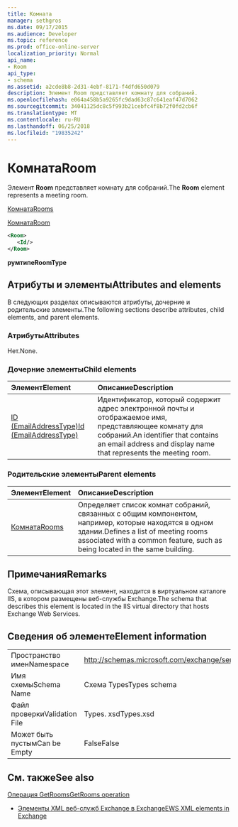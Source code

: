 ```yaml
---
title: Комната
manager: sethgros
ms.date: 09/17/2015
ms.audience: Developer
ms.topic: reference
ms.prod: office-online-server
localization_priority: Normal
api_name:
- Room
api_type:
- schema
ms.assetid: a2cde8b8-2d31-4ebf-8171-f4dfd650d079
description: Элемент Room представляет комнату для собраний.
ms.openlocfilehash: e064a458b5a9265fc9dad63c87c641eaf47d7062
ms.sourcegitcommit: 34041125dc8c5f993b21cebfc4f8b72f0fd2cb6f
ms.translationtype: MT
ms.contentlocale: ru-RU
ms.lasthandoff: 06/25/2018
ms.locfileid: "19835242"
---
```

# <a name="room"></a><span data-ttu-id="ccfd5-103">Комната</span><span class="sxs-lookup"><span data-stu-id="ccfd5-103">Room</span></span>

<span data-ttu-id="ccfd5-104">Элемент **Room** представляет комнату для собраний.</span><span class="sxs-lookup"><span data-stu-id="ccfd5-104">The **Room** element represents a meeting room.</span></span> 
  
[<span data-ttu-id="ccfd5-105">Комната</span><span class="sxs-lookup"><span data-stu-id="ccfd5-105">Rooms</span></span>](rooms.md)
  
[<span data-ttu-id="ccfd5-106">Комната</span><span class="sxs-lookup"><span data-stu-id="ccfd5-106">Room</span></span>](room.md)
  
```XML
<Room>
   <Id/>
</Room>
```

 <span data-ttu-id="ccfd5-107">**румтипе**</span><span class="sxs-lookup"><span data-stu-id="ccfd5-107">**RoomType**</span></span>
## <a name="attributes-and-elements"></a><span data-ttu-id="ccfd5-108">Атрибуты и элементы</span><span class="sxs-lookup"><span data-stu-id="ccfd5-108">Attributes and elements</span></span>

<span data-ttu-id="ccfd5-109">В следующих разделах описываются атрибуты, дочерние и родительские элементы.</span><span class="sxs-lookup"><span data-stu-id="ccfd5-109">The following sections describe attributes, child elements, and parent elements.</span></span>
  
### <a name="attributes"></a><span data-ttu-id="ccfd5-110">Атрибуты</span><span class="sxs-lookup"><span data-stu-id="ccfd5-110">Attributes</span></span>

<span data-ttu-id="ccfd5-111">Нет.</span><span class="sxs-lookup"><span data-stu-id="ccfd5-111">None.</span></span>
  
### <a name="child-elements"></a><span data-ttu-id="ccfd5-112">Дочерние элементы</span><span class="sxs-lookup"><span data-stu-id="ccfd5-112">Child elements</span></span>

|<span data-ttu-id="ccfd5-113">**Элемент**</span><span class="sxs-lookup"><span data-stu-id="ccfd5-113">**Element**</span></span>|<span data-ttu-id="ccfd5-114">**Описание**</span><span class="sxs-lookup"><span data-stu-id="ccfd5-114">**Description**</span></span>|
|:-----|:-----|
|[<span data-ttu-id="ccfd5-115">ID (EmailAddressType)</span><span class="sxs-lookup"><span data-stu-id="ccfd5-115">Id (EmailAddressType)</span></span>](id-emailaddresstype.md) <br/> |<span data-ttu-id="ccfd5-116">Идентификатор, который содержит адрес электронной почты и отображаемое имя, представляющее комнату для собраний.</span><span class="sxs-lookup"><span data-stu-id="ccfd5-116">An identifier that contains an email address and display name that represents the meeting room.</span></span>  <br/> |
   
### <a name="parent-elements"></a><span data-ttu-id="ccfd5-117">Родительские элементы</span><span class="sxs-lookup"><span data-stu-id="ccfd5-117">Parent elements</span></span>

|<span data-ttu-id="ccfd5-118">**Элемент**</span><span class="sxs-lookup"><span data-stu-id="ccfd5-118">**Element**</span></span>|<span data-ttu-id="ccfd5-119">**Описание**</span><span class="sxs-lookup"><span data-stu-id="ccfd5-119">**Description**</span></span>|
|:-----|:-----|
|[<span data-ttu-id="ccfd5-120">Комната</span><span class="sxs-lookup"><span data-stu-id="ccfd5-120">Rooms</span></span>](rooms.md) <br/> |<span data-ttu-id="ccfd5-121">Определяет список комнат собраний, связанных с общим компонентом, например, которые находятся в одном здании.</span><span class="sxs-lookup"><span data-stu-id="ccfd5-121">Defines a list of meeting rooms associated with a common feature, such as being located in the same building.</span></span>  <br/> |
   
## <a name="remarks"></a><span data-ttu-id="ccfd5-122">Примечания</span><span class="sxs-lookup"><span data-stu-id="ccfd5-122">Remarks</span></span>

<span data-ttu-id="ccfd5-123">Схема, описывающая этот элемент, находится в виртуальном каталоге IIS, в котором размещены веб-службы Exchange.</span><span class="sxs-lookup"><span data-stu-id="ccfd5-123">The schema that describes this element is located in the IIS virtual directory that hosts Exchange Web Services.</span></span>
  
## <a name="element-information"></a><span data-ttu-id="ccfd5-124">Сведения об элементе</span><span class="sxs-lookup"><span data-stu-id="ccfd5-124">Element information</span></span>

|||
|:-----|:-----|
|<span data-ttu-id="ccfd5-125">Пространство имен</span><span class="sxs-lookup"><span data-stu-id="ccfd5-125">Namespace</span></span>  <br/> |http://schemas.microsoft.com/exchange/services/2006/types  <br/> |
|<span data-ttu-id="ccfd5-126">Имя схемы</span><span class="sxs-lookup"><span data-stu-id="ccfd5-126">Schema Name</span></span>  <br/> |<span data-ttu-id="ccfd5-127">Схема Types</span><span class="sxs-lookup"><span data-stu-id="ccfd5-127">Types schema</span></span>  <br/> |
|<span data-ttu-id="ccfd5-128">Файл проверки</span><span class="sxs-lookup"><span data-stu-id="ccfd5-128">Validation File</span></span>  <br/> |<span data-ttu-id="ccfd5-129">Types. xsd</span><span class="sxs-lookup"><span data-stu-id="ccfd5-129">Types.xsd</span></span>  <br/> |
|<span data-ttu-id="ccfd5-130">Может быть пустым</span><span class="sxs-lookup"><span data-stu-id="ccfd5-130">Can be Empty</span></span>  <br/> |<span data-ttu-id="ccfd5-131">False</span><span class="sxs-lookup"><span data-stu-id="ccfd5-131">False</span></span>  <br/> |
   
## <a name="see-also"></a><span data-ttu-id="ccfd5-132">См. также</span><span class="sxs-lookup"><span data-stu-id="ccfd5-132">See also</span></span>



[<span data-ttu-id="ccfd5-133">Операция GetRooms</span><span class="sxs-lookup"><span data-stu-id="ccfd5-133">GetRooms operation</span></span>](getrooms-operation.md)


- [<span data-ttu-id="ccfd5-134">Элементы XML веб-служб Exchange в Exchange</span><span class="sxs-lookup"><span data-stu-id="ccfd5-134">EWS XML elements in Exchange</span></span>](ews-xml-elements-in-exchange.md)

